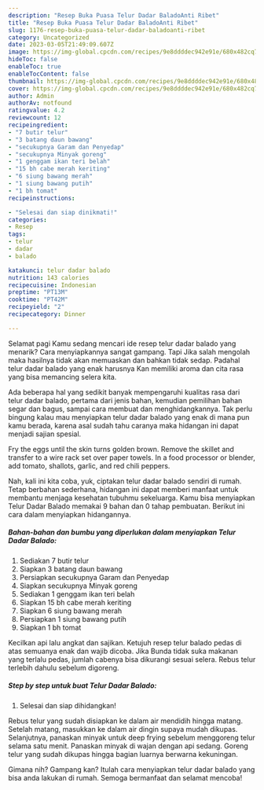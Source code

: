 ```yaml
---
description: "Resep Buka Puasa Telur Dadar BaladoAnti Ribet"
title: "Resep Buka Puasa Telur Dadar BaladoAnti Ribet"
slug: 1176-resep-buka-puasa-telur-dadar-baladoanti-ribet
category: Uncategorized
date: 2023-03-05T21:49:09.607Z
image: https://img-global.cpcdn.com/recipes/9e8ddddec942e91e/680x482cq70/telur-dadar-balado-foto-resep-utama.jpg
hideToc: false
enableToc: true
enableTocContent: false
thumbnail: https://img-global.cpcdn.com/recipes/9e8ddddec942e91e/680x482cq70/telur-dadar-balado-foto-resep-utama.jpg
cover: https://img-global.cpcdn.com/recipes/9e8ddddec942e91e/680x482cq70/telur-dadar-balado-foto-resep-utama.jpg
author: Admin
authorAv: notfound
ratingvalue: 4.2
reviewcount: 12
recipeingredient:
- "7 butir telur"
- "3 batang daun bawang"
- "secukupnya Garam dan Penyedap"
- "secukupnya Minyak goreng"
- "1 genggam ikan teri belah"
- "15 bh cabe merah keriting"
- "6 siung bawang merah"
- "1 siung bawang putih"
- "1 bh tomat"
recipeinstructions:

- "Selesai dan siap dinikmati!"
categories:
- Resep
tags:
- telur
- dadar
- balado

katakunci: telur dadar balado 
nutrition: 143 calories
recipecuisine: Indonesian
preptime: "PT13M"
cooktime: "PT42M"
recipeyield: "2"
recipecategory: Dinner

---
```



Selamat pagi Kamu sedang mencari ide resep telur dadar balado yang menarik? Cara menyiapkannya sangat gampang. Tapi Jika salah mengolah maka hasilnya tidak akan memuaskan dan bahkan tidak sedap. Padahal telur dadar balado yang enak harusnya Kan memiliki aroma dan cita rasa yang bisa memancing selera kita.


Ada beberapa hal yang sedikit banyak mempengaruhi kualitas rasa dari telur dadar balado, pertama dari jenis bahan, kemudian pemilihan bahan segar dan bagus, sampai cara membuat dan menghidangkannya. Tak perlu bingung kalau mau menyiapkan telur dadar balado yang enak di mana pun kamu berada, karena asal sudah tahu caranya maka hidangan ini dapat menjadi sajian spesial.

Fry the eggs until the skin turns golden brown. Remove the skillet and transfer to a wire rack set over paper towels. In a food processor or blender, add tomato, shallots, garlic, and red chili peppers.


Nah, kali ini kita coba, yuk, ciptakan telur dadar balado sendiri di rumah. Tetap berbahan sederhana, hidangan ini dapat memberi manfaat untuk membantu menjaga kesehatan tubuhmu sekeluarga. Kamu bisa menyiapkan Telur Dadar Balado memakai 9 bahan dan 0 tahap pembuatan. Berikut ini cara dalam menyiapkan hidangannya.

<!--inarticleads1-->

##### Bahan-bahan dan bumbu yang diperlukan dalam menyiapkan Telur Dadar Balado:

1. Sediakan 7 butir telur
1. Siapkan 3 batang daun bawang
1. Persiapkan secukupnya Garam dan Penyedap
1. Siapkan secukupnya Minyak goreng
1. Sediakan 1 genggam ikan teri belah
1. Siapkan 15 bh cabe merah keriting
1. Siapkan 6 siung bawang merah
1. Persiapkan 1 siung bawang putih
1. Siapkan 1 bh tomat


Kecilkan api lalu angkat dan sajikan. Ketujuh resep telur balado pedas di atas semuanya enak dan wajib dicoba. Jika Bunda tidak suka makanan yang terlalu pedas, jumlah cabenya bisa dikurangi sesuai selera. Rebus telur terlebih dahulu sebelum digoreng. 

<!--inarticleads2-->

##### Step by step untuk buat Telur Dadar Balado:


1. Selesai dan siap dihidangkan!

Rebus telur yang sudah disiapkan ke dalam air mendidih hingga matang. Setelah matang, masukkan ke dalam air dingin supaya mudah dikupas. Selanjutnya, panaskan minyak untuk deep frying sebelum menggoreng telur selama satu menit. Panaskan minyak di wajan dengan api sedang. Goreng telur yang sudah dikupas hingga bagian luarnya berwarna kekuningan. 

Gimana nih? Gampang kan? Itulah cara menyiapkan telur dadar balado yang bisa anda lakukan di rumah. Semoga bermanfaat dan selamat mencoba!
